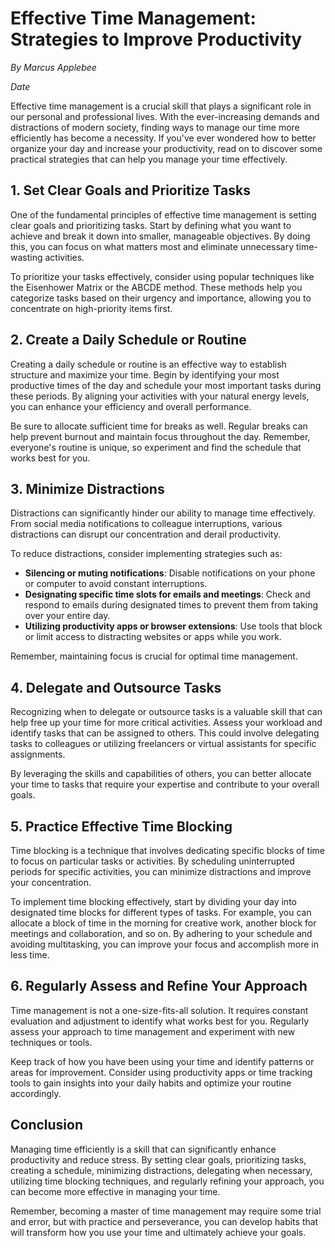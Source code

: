 # **Effective Time Management: Strategies to Improve Productivity**

*By Marcus Applebee*

*Date*

Effective time management is a crucial skill that plays a significant role in our personal and professional lives. With the ever-increasing demands and distractions of modern society, finding ways to manage our time more efficiently has become a necessity. If you've ever wondered how to better organize your day and increase your productivity, read on to discover some practical strategies that can help you manage your time effectively.

## **1. Set Clear Goals and Prioritize Tasks**

One of the fundamental principles of effective time management is setting clear goals and prioritizing tasks. Start by defining what you want to achieve and break it down into smaller, manageable objectives. By doing this, you can focus on what matters most and eliminate unnecessary time-wasting activities.

To prioritize your tasks effectively, consider using popular techniques like the Eisenhower Matrix or the ABCDE method. These methods help you categorize tasks based on their urgency and importance, allowing you to concentrate on high-priority items first.

## **2. Create a Daily Schedule or Routine**

Creating a daily schedule or routine is an effective way to establish structure and maximize your time. Begin by identifying your most productive times of the day and schedule your most important tasks during these periods. By aligning your activities with your natural energy levels, you can enhance your efficiency and overall performance.

Be sure to allocate sufficient time for breaks as well. Regular breaks can help prevent burnout and maintain focus throughout the day. Remember, everyone's routine is unique, so experiment and find the schedule that works best for you.

## **3. Minimize Distractions**

Distractions can significantly hinder our ability to manage time effectively. From social media notifications to colleague interruptions, various distractions can disrupt our concentration and derail productivity.

To reduce distractions, consider implementing strategies such as:

- **Silencing or muting notifications**: Disable notifications on your phone or computer to avoid constant interruptions.
- **Designating specific time slots for emails and meetings**: Check and respond to emails during designated times to prevent them from taking over your entire day.
- **Utilizing productivity apps or browser extensions**: Use tools that block or limit access to distracting websites or apps while you work.

Remember, maintaining focus is crucial for optimal time management.

## **4. Delegate and Outsource Tasks**

Recognizing when to delegate or outsource tasks is a valuable skill that can help free up your time for more critical activities. Assess your workload and identify tasks that can be assigned to others. This could involve delegating tasks to colleagues or utilizing freelancers or virtual assistants for specific assignments.

By leveraging the skills and capabilities of others, you can better allocate your time to tasks that require your expertise and contribute to your overall goals.

## **5. Practice Effective Time Blocking**

Time blocking is a technique that involves dedicating specific blocks of time to focus on particular tasks or activities. By scheduling uninterrupted periods for specific activities, you can minimize distractions and improve your concentration.

To implement time blocking effectively, start by dividing your day into designated time blocks for different types of tasks. For example, you can allocate a block of time in the morning for creative work, another block for meetings and collaboration, and so on. By adhering to your schedule and avoiding multitasking, you can improve your focus and accomplish more in less time.

## **6. Regularly Assess and Refine Your Approach**

Time management is not a one-size-fits-all solution. It requires constant evaluation and adjustment to identify what works best for you. Regularly assess your approach to time management and experiment with new techniques or tools.

Keep track of how you have been using your time and identify patterns or areas for improvement. Consider using productivity apps or time tracking tools to gain insights into your daily habits and optimize your routine accordingly.

## **Conclusion**

Managing time efficiently is a skill that can significantly enhance productivity and reduce stress. By setting clear goals, prioritizing tasks, creating a schedule, minimizing distractions, delegating when necessary, utilizing time blocking techniques, and regularly refining your approach, you can become more effective in managing your time.

Remember, becoming a master of time management may require some trial and error, but with practice and perseverance, you can develop habits that will transform how you use your time and ultimately achieve your goals.